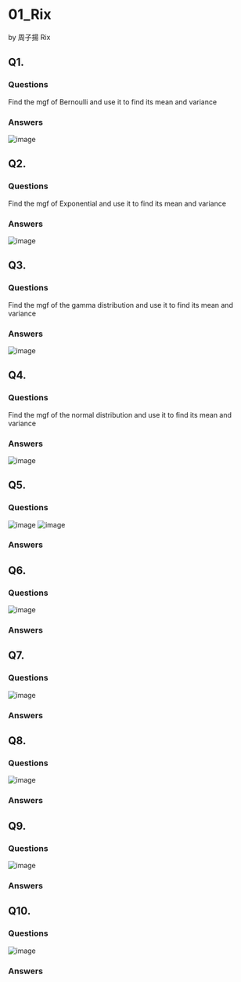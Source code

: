 # 01_Rix

by 周子揚 Rix

## Q1. 

### Questions 

Find the mgf of Bernoulli and use it to find its mean and variance

### Answers

![image](https://github.com/user-attachments/assets/0bce5a1e-965d-4f80-a748-8b437e3da635)


## Q2. 

### Questions 

Find the mgf of Exponential and use it to find its mean and variance

### Answers

![image](https://github.com/user-attachments/assets/5ebc382d-6b72-450b-8d1d-ca460ac77876)


## Q3. 

### Questions 

Find the mgf of the gamma distribution and use it to find its mean and variance

### Answers

![image](https://github.com/user-attachments/assets/c63486ac-23ce-4606-9054-963c5923e784)


## Q4. 

### Questions 

Find the mgf of the normal distribution and use it to find its mean and variance

### Answers

![image](https://github.com/user-attachments/assets/21aeabde-4dcb-4b38-99c0-d2cc61be4540)


## Q5. 

### Questions 

![image](https://github.com/user-attachments/assets/0d7342cf-76e7-4daa-8f78-af1a3c3c37be)
![image](https://github.com/user-attachments/assets/effca6c3-4e31-4dde-8b07-4f6abe48aeaf)


### Answers



## Q6. 

### Questions 

![image](https://github.com/user-attachments/assets/6c0e750c-1633-41e4-a019-b2d9b8a52e39)


### Answers



## Q7. 

### Questions 

![image](https://github.com/user-attachments/assets/43fdb573-32d3-46e0-ab1a-881cb55fa8ea)


### Answers



## Q8. 

### Questions 

![image](https://github.com/user-attachments/assets/3bc42dd8-835a-462e-bf3c-56c622b07eee)


### Answers



## Q9. 

### Questions 

![image](https://github.com/user-attachments/assets/e2267398-c578-482e-921f-c7945f4c8e4a)


### Answers



## Q10. 

### Questions 

![image](https://github.com/user-attachments/assets/64fa8109-96c0-46c2-ba7a-b3d0730260fa)


### Answers

